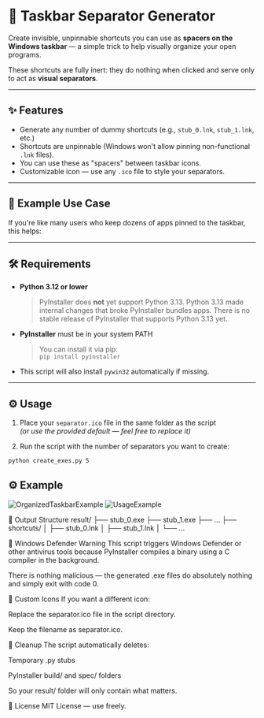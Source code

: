 # 🧱 Taskbar Separator Generator

Create invisible, unpinnable shortcuts you can use as **spacers on the Windows taskbar** — a simple trick to help visually organize your open programs.

These shortcuts are fully inert: they do nothing when clicked and serve only to act as **visual separators**.

---

## ✨ Features

- Generate any number of dummy shortcuts (e.g., `stub_0.lnk`, `stub_1.lnk`, etc.)
- Shortcuts are unpinnable (Windows won't allow pinning non-functional `.lnk` files).
- You can use these as "spacers" between taskbar icons.
- Customizable icon — use any `.ico` file to style your separators.

---

## 📸 Example Use Case

If you're like many users who keep dozens of apps pinned to the taskbar, this helps:


---

## 🛠 Requirements

- **Python 3.12 or lower**
  > PyInstaller does **not** yet support Python 3.13. Python 3.13 made internal changes that broke PyInstaller bundles apps. There is no stable release of PyInstaller that supports Python 3.13 yet.
- **PyInstaller** must be in your system PATH
  > You can install it via pip:  
  > `pip install pyinstaller`
- This script will also install `pywin32` automatically if missing.

---

## ⚙️ Usage

1. Place your `separator.ico` file in the same folder as the script  
   *(or use the provided default — feel free to replace it)*

2. Run the script with the number of separators you want to create:

```bash
python create_exes.py 5
```
## ⚙️ Example
![OrganizedTaskbarExample]([https://raw.githubusercontent.com/Unnamed10110/taskbarSeparatorGenerator-unnamed10110/master/example.png](https://raw.githubusercontent.com/Unnamed10110/taskbarSeparatorGenerator-unnamed10110/refs/heads/master/example.png))
![UsageExample]([https://github.com/Unnamed10110/taskbarSeparatorGenerator-unnamed10110/blob/master/usage.mp4](https://github.com/Unnamed10110/taskbarSeparatorGenerator-unnamed10110/raw/refs/heads/master/usage.mp4))


📂 Output Structure
result/
├── stub_0.exe
├── stub_1.exe
├── ...
├── shortcuts/
│   ├── stub_0.lnk
│   ├── stub_1.lnk
│   └── ...


🚨 Windows Defender Warning
This script triggers Windows Defender or other antivirus tools because PyInstaller compiles a binary using a C compiler in the background.

There is nothing malicious — the generated .exe files do absolutely nothing and simply exit with code 0.


🎨 Custom Icons
If you want a different icon:

Replace the separator.ico file in the script directory.

Keep the filename as separator.ico.



🧼 Cleanup
The script automatically deletes:

Temporary .py stubs

PyInstaller build/ and spec/ folders

So your result/ folder will only contain what matters.

📃 License
MIT License — use freely.
